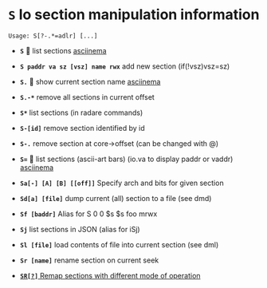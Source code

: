 <!-- TITLE: S -->

#  **`S`** Io section manipulation information


```text
Usage: S[?-.*=adlr] [...]
```


- **`S`** 🚀 list sections [asciinema](https://asciinema.org/a/OViTIR8UAvZZhKCVWQ5pO8D4o)
- **`S paddr va sz [vsz] name rwx`** add new section (if(!vsz)vsz=sz)
- **`S.`** 🚀 show current section name [asciinema](https://asciinema.org/a/7kwl0FcY8bKxf29gPA2gyjLQ7)
- **`S.-*`** remove all sections in current offset
- **`S*`** list sections (in radare commands)
- **`S-[id]`** remove section identified by id
- **`S-.`** remove section at core->offset (can be changed with @)
- **`S=`** 🚀 list sections (ascii-art bars) (io.va to display paddr or vaddr) [asciinema](https://asciinema.org/a/aUqOnFvs7lrqdh4fuCFQlr9tT)
- **`Sa[-] [A] [B] [[off]]`** Specify arch and bits for given section
- **`Sd[a] [file]`** dump current (all) section to a file (see dmd)
- **`Sf [baddr]`** Alias for S 0 0 $s $s foo mrwx
- **`Sj`** list sections in JSON (alias for iSj)
- **`Sl [file]`** load contents of file into current section (see dml)
- **`Sr [name]`** rename section on current seek

- [ **`SR[?]`** Remap sections with different mode of operation](/options/caps/sr)

<p hidden>S. S- S= Sa Sd Sf Sj Sl Sr SR</p>